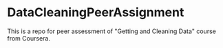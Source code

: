 DataCleaningPeerAssignment
==========================

This is a repo for peer assessment of "Getting and Cleaning Data" course from Coursera.
